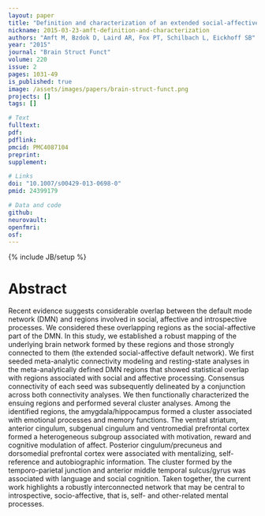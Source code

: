 ```yaml
---
layout: paper
title: "Definition and characterization of an extended social-affective default network."
nickname: 2015-03-23-amft-definition-and-characterization
authors: "Amft M, Bzdok D, Laird AR, Fox PT, Schilbach L, Eickhoff SB"
year: "2015"
journal: "Brain Struct Funct"
volume: 220
issue: 2
pages: 1031-49
is_published: true
image: /assets/images/papers/brain-struct-funct.png
projects: []
tags: []

# Text
fulltext:
pdf:
pdflink:
pmcid: PMC4087104
preprint:
supplement:

# Links
doi: "10.1007/s00429-013-0698-0"
pmid: 24399179

# Data and code
github:
neurovault:
openfmri:
osf:
---
```

{% include JB/setup %}

# Abstract

Recent evidence suggests considerable overlap between the default mode network (DMN) and regions involved in social, affective and introspective processes. We considered these overlapping regions as the social-affective part of the DMN. In this study, we established a robust mapping of the underlying brain network formed by these regions and those strongly connected to them (the extended social-affective default network). We first seeded meta-analytic connectivity modeling and resting-state analyses in the meta-analytically defined DMN regions that showed statistical overlap with regions associated with social and affective processing. Consensus connectivity of each seed was subsequently delineated by a conjunction across both connectivity analyses. We then functionally characterized the ensuing regions and performed several cluster analyses. Among the identified regions, the amygdala/hippocampus formed a cluster associated with emotional processes and memory functions. The ventral striatum, anterior cingulum, subgenual cingulum and ventromedial prefrontal cortex formed a heterogeneous subgroup associated with motivation, reward and cognitive modulation of affect. Posterior cingulum/precuneus and dorsomedial prefrontal cortex were associated with mentalizing, self-reference and autobiographic information. The cluster formed by the temporo-parietal junction and anterior middle temporal sulcus/gyrus was associated with language and social cognition. Taken together, the current work highlights a robustly interconnected network that may be central to introspective, socio-affective, that is, self- and other-related mental processes.
